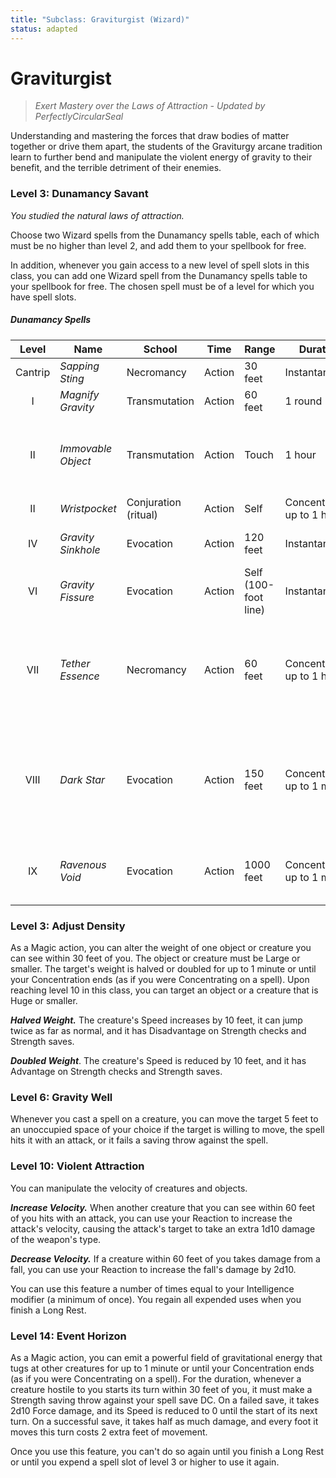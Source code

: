 ```yaml
---
title: "Subclass: Graviturgist (Wizard)"
status: adapted
---
```


<p style="display:none">
Exert Mastery over the Laws of Attraction
</p>

# Graviturgist

> *Exert Mastery over the Laws of Attraction - Updated by PerfectlyCircularSeal*

Understanding and mastering the forces that draw bodies of matter together or drive them apart, the students of the Graviturgy arcane tradition learn to further bend and manipulate the violent energy of gravity to their benefit, and the terrible detriment of their enemies.

### Level 3: Dunamancy Savant

*You studied the natural laws of attraction.*

Choose two Wizard spells from the Dunamancy spells table, each of which must be no higher than level 2, and add them to your spellbook for free.

In addition, whenever you gain access to a new level of spell slots in this class, you can add one Wizard spell from the Dunamancy spells table to your spellbook for free. The chosen spell must be of a level for which you have spell slots.

##### Dunamancy Spells

| Level | Name | School | Time | Range | Duration | Components | Source |
|:-:|---|---|---|---|---|---|---|
| Cantrip | *Sapping Sting* | Necromancy | Action | 30 feet | Instantaneous | V, S | EGW |
| I | *Magnify Gravity* | Transmutation | Action | 60 feet | 1 round | V, S | EGW |
| II | *Immovable Object* | Transmutation | Action | Touch | 1 hour | V, S, M (gold dust worth at least 25 gp, which the spell consumes) | EGW |
| II | *Wristpocket* | Conjuration (ritual) | Action | Self | Concentration, up to 1 hour | S | EGW |
| IV | *Gravity Sinkhole* | Evocation | Action | 120 feet | Instantaneous | V, S, M (a black marble) | EGW |
| VI | *Gravity Fissure* | Evocation | Action | Self (100-foot line) | Instantaneous | V, S, M (a fistful of iron filings) | EGW |
| VII | *Tether Essence* | Necromancy | Action | 60 feet | Concentration, up to 1 hour | V, S, M (a spool of platinum cord worth at least 250 GP, which the spell consumes) | EGW |
| VIII | *Dark Star* | Evocation | Action | 150 feet | Concentration, up to 1 minute | V, S, M (a shard of onyx and a drop of the caster's blood, both of which the spell consumes) | EGW |
| IX | *Ravenous Void* | Evocation | Action | 1000 feet | Concentration, up to 1 minute | V, S, M (a small, nine-pointed star made of iron) | EGW |

### Level 3: Adjust Density

As a Magic action, you can alter the weight of one object or creature you can see within 30 feet of you. The object or creature must be Large or smaller. The target's weight is halved or doubled for up to 1 minute or until your Concentration ends (as if you were Concentrating on a spell). Upon reaching level 10 in this class, you can target an object or a creature that is Huge or smaller.

***Halved Weight.*** The creature's Speed increases by 10 feet, it can jump twice as far as normal, and it has Disadvantage on Strength checks and Strength saves.

***Doubled Weight***. The creature's Speed is reduced by 10 feet, and it has Advantage on Strength checks and Strength saves.

### Level 6: Gravity Well

Whenever you cast a spell on a creature, you can move the target 5 feet to an unoccupied space of your choice if the target is willing to move, the spell hits it with an attack, or it fails a saving throw against the spell.

### Level 10: Violent Attraction

You can manipulate the velocity of creatures and objects.

***Increase Velocity.*** When another creature that you can see within 60 feet of you hits with an attack, you can use your Reaction to increase the attack's velocity, causing the attack's target to take an extra 1d10 damage of the weapon's type.

***Decrease Velocity.*** If a creature within 60 feet of you takes damage from a fall, you can use your Reaction to increase the fall's damage by 2d10.

You can use this feature a number of times equal to your Intelligence modifier (a minimum of once). You regain all expended uses when you finish a Long Rest.

### Level 14: Event Horizon

As a Magic action, you can emit a powerful field of gravitational energy that tugs at other creatures for up to 1 minute or until your Concentration ends (as if you were Concentrating on a spell). For the duration, whenever a creature hostile to you starts its turn within 30 feet of you, it must make a Strength saving throw against your spell save DC. On a failed save, it takes 2d10 Force damage, and its Speed is reduced to 0 until the start of its next turn. On a successful save, it takes half as much damage, and every foot it moves this turn costs 2 extra feet of movement.

Once you use this feature, you can't do so again until you finish a Long Rest or until you expend a spell slot of level 3 or higher to use it again.
